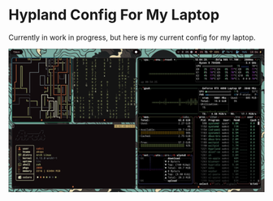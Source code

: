 # Hypland Config For My Laptop

Currently in work in progress, but here is my current config for my laptop.

![Screenshot](./img/image.png)
